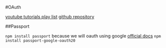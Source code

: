 #OAuth

[youtube tutorials play list](https://www.youtube.com/watch?v=kDhYUPcDS28&list=PL4cUxeGkcC9jdm7QX143aMLAqyM-jTZ2x&index=5)
[github repository](https://github.com/iamshaunjp/oauth-playlist/tree/lesson-4)

##Passport

```npm install passport```
because we will oauth using google [official docs](http://www.passportjs.org/packages/passport-google-oauth20/)
```npm install passport-google-oauth20```